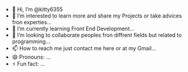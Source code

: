 - 👋 Hi, I’m @kitty6355
- 👀 I’m interested to learn more and share my Projects or take advices fron experties...
- 🌱 I’m currently learning Front End Development...
- 💞️ I’m looking to collaborate peoples fron diffrent fields but related to programming...
- 📫 How to reach me just contact me here or at my Gmail...
- 😄 Pronouns: ...
- ⚡ Fun fact: ...

<!---
kitty6355/kitty6355 is a ✨ special ✨ repository because its `README.md` (this file) appears on your GitHub profile.
You can click the Preview link to take a look at your changes.
--->
